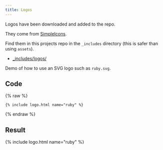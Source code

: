 ```yaml
---
title: Logos
---
```



Logos have been downloaded and added to the repo.

They come from [SimpleIcons](https://simpleicons.org/).

Find them in this projects repo in the `_includes` directory (this is safer than using `assets`).

- [\_includes/logos/](https://github.com/MichaelCurrin/fractal/tree/master/_includes/logos)


Demo of how to use an SVG logo such as `ruby.svg`.


## Code

{% raw %}
```liquid
{% include logo.html name="ruby" %}
```
{% endraw %}


## Result

{% include logo.html name="ruby" %}
